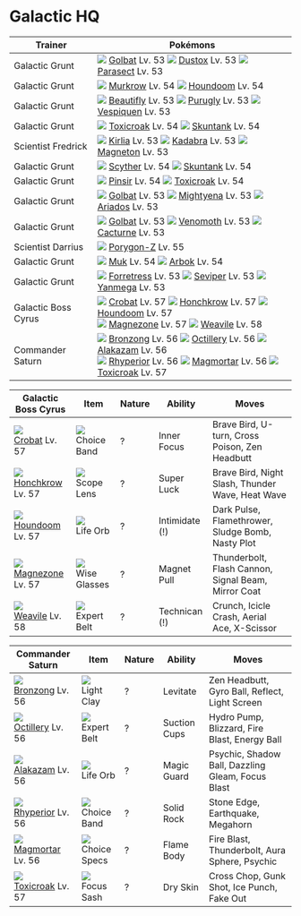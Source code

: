 # Galactic HQ

Trainer                    | Pokémons
---                        | ---
Galactic Grunt             | ![][042]  [Golbat] Lv. 53  ![][269]  [Dustox] Lv. 53  ![][047]  [Parasect] Lv. 53
Galactic Grunt             | ![][198]  [Murkrow] Lv. 54  ![][229]  [Houndoom] Lv. 54
Galactic Grunt             | ![][267]  [Beautifly] Lv. 53  ![][432]  [Purugly] Lv. 53  ![][416]  [Vespiquen] Lv. 53
Galactic Grunt             | ![][454]  [Toxicroak] Lv. 54  ![][435]  [Skuntank] Lv. 54
Scientist Fredrick         | ![][281]  [Kirlia] Lv. 53  ![][064]  [Kadabra] Lv. 53  ![][082]  [Magneton] Lv. 53
Galactic Grunt             | ![][123]  [Scyther] Lv. 54  ![][435]  [Skuntank] Lv. 54
Galactic Grunt             | ![][127]  [Pinsir] Lv. 54  ![][454]  [Toxicroak] Lv. 54
Galactic Grunt             | ![][042]  [Golbat] Lv. 53  ![][262]  [Mightyena] Lv. 53  ![][168]  [Ariados] Lv. 53
Galactic Grunt             | ![][042]  [Golbat] Lv. 53  ![][049]  [Venomoth] Lv. 53  ![][332]  [Cacturne] Lv. 53
Scientist Darrius          | ![][474]  [Porygon-Z] Lv. 55
Galactic Grunt             | ![][089]  [Muk] Lv. 54  ![][024]  [Arbok] Lv. 54
Galactic Grunt             | ![][205]  [Forretress] Lv. 53  ![][336]  [Seviper] Lv. 53  ![][469]  [Yanmega] Lv. 53
Galactic Boss Cyrus        | ![][169]  [Crobat] Lv. 57  ![][430]  [Honchkrow] Lv. 57  ![][229]  [Houndoom] Lv. 57 <br> ![][462]  [Magnezone] Lv. 57  ![][461]  [Weavile] Lv. 58
Commander Saturn           | ![][437]  [Bronzong] Lv. 56  ![][224]  [Octillery] Lv. 56  ![][065]  [Alakazam] Lv. 56 <br> ![][464]  [Rhyperior] Lv. 56  ![][467]  [Magmortar] Lv. 56  ![][454]  [Toxicroak] Lv. 57

Galactic Boss Cyrus | Item         | Nature  | Ability       | Moves
---                 | ---          | ---     | ---           | ---
![][169]<br> [Crobat] Lv. 57          | ![][choice-band]<br> Choice Band        | ?        | Inner Focus         | Brave Bird, U-turn, Cross Poison, Zen Headbutt
![][430]<br> [Honchkrow] Lv. 57       | ![][scope-lens]<br> Scope Lens          | ?        | Super Luck          | Brave Bird, Night Slash, Thunder Wave, Heat Wave
![][229]<br> [Houndoom] Lv. 57        | ![][life-orb]<br> Life Orb              | ?        | Intimidate (!)      | Dark Pulse, Flamethrower, Sludge Bomb, Nasty Plot
![][462]<br> [Magnezone] Lv. 57       | ![][wise-glasses]<br> Wise Glasses      | ?        | Magnet Pull         | Thunderbolt, Flash Cannon, Signal Beam, Mirror Coat
![][461]<br> [Weavile] Lv. 58         | ![][expert-belt]<br> Expert Belt        | ?        | Technican (!)       | Crunch, Icicle Crash, Aerial Ace, X-Scissor

Commander Saturn   | Item         | Nature  | Ability       | Moves
---                | ---          | ---     | ---           | ---
![][437]<br> [Bronzong] Lv. 56        | ![][light-clay]<br> Light Clay          | ?        | Levitate            | Zen Headbutt, Gyro Ball, Reflect, Light Screen
![][224]<br> [Octillery] Lv. 56       | ![][expert-belt]<br> Expert Belt        | ?        | Suction Cups        | Hydro Pump, Blizzard, Fire Blast, Energy Ball
![][065]<br> [Alakazam] Lv. 56        | ![][life-orb]<br> Life Orb              | ?        | Magic Guard         | Psychic, Shadow Ball, Dazzling Gleam, Focus Blast
![][464]<br> [Rhyperior] Lv. 56       | ![][choice-band]<br> Choice Band        | ?        | Solid Rock          | Stone Edge, Earthquake, Megahorn
![][467]<br> [Magmortar] Lv. 56       | ![][choice-specs]<br> Choice Specs      | ?        | Flame Body          | Fire Blast, Thunderbolt, Aura Sphere, Psychic
![][454]<br> [Toxicroak] Lv. 57       | ![][focus-sash]<br> Focus Sash          | ?        | Dry Skin            | Cross Chop, Gunk Shot, Ice Punch, Fake Out


[Arbok]: /pokemon_changes/024/
[Golbat]: /pokemon_changes/042/
[Parasect]: /pokemon_changes/047/
[Venomoth]: /pokemon_changes/049/
[Kadabra]: /pokemon_changes/064/
[Alakazam]: /pokemon_changes/065/
[Magneton]: /pokemon_changes/082/
[Muk]: /pokemon_changes/089/
[Scyther]: /pokemon_changes/123/
[Pinsir]: /pokemon_changes/127/
[Ariados]: /pokemon_changes/168/
[Crobat]: /pokemon_changes/169/
[Murkrow]: /pokemon_changes/198/
[Forretress]: /pokemon_changes/205/
[Octillery]: /pokemon_changes/224/
[Houndoom]: /pokemon_changes/229/
[Mightyena]: /pokemon_changes/262/
[Beautifly]: /pokemon_changes/267/
[Dustox]: /pokemon_changes/269/
[Kirlia]: /pokemon_changes/281/
[Cacturne]: /pokemon_changes/332/
[Seviper]: /pokemon_changes/336/
[Vespiquen]: /pokemon_changes/416/
[Honchkrow]: /pokemon_changes/430/
[Purugly]: /pokemon_changes/432/
[Skuntank]: /pokemon_changes/435/
[Bronzong]: /pokemon_changes/437/
[Toxicroak]: /pokemon_changes/454/
[Weavile]: /pokemon_changes/461/
[Magnezone]: /pokemon_changes/462/
[Rhyperior]: /pokemon_changes/464/
[Magmortar]: /pokemon_changes/467/
[Yanmega]: /pokemon_changes/469/
[Porygon-Z]: /pokemon_changes/474/
[choice-band]: /img/items/choice-band.png
[choice-specs]: /img/items/choice-specs.png
[expert-belt]: /img/items/expert-belt.png
[focus-sash]: /img/items/focus-sash.png
[life-orb]: /img/items/life-orb.png
[light-clay]: /img/items/light-clay.png
[scope-lens]: /img/items/scope-lens.png
[wise-glasses]: /img/items/wise-glasses.png
[024]: /img/pokemon/024.png
[042]: /img/pokemon/042.png
[047]: /img/pokemon/047.png
[049]: /img/pokemon/049.png
[064]: /img/pokemon/064.png
[065]: /img/pokemon/065.png
[082]: /img/pokemon/082.png
[089]: /img/pokemon/089.png
[123]: /img/pokemon/123.png
[127]: /img/pokemon/127.png
[168]: /img/pokemon/168.png
[169]: /img/pokemon/169.png
[198]: /img/pokemon/198.png
[205]: /img/pokemon/205.png
[224]: /img/pokemon/224.png
[229]: /img/pokemon/229.png
[262]: /img/pokemon/262.png
[267]: /img/pokemon/267.png
[269]: /img/pokemon/269.png
[281]: /img/pokemon/281.png
[332]: /img/pokemon/332.png
[336]: /img/pokemon/336.png
[416]: /img/pokemon/416.png
[430]: /img/pokemon/430.png
[432]: /img/pokemon/432.png
[435]: /img/pokemon/435.png
[437]: /img/pokemon/437.png
[454]: /img/pokemon/454.png
[461]: /img/pokemon/461.png
[462]: /img/pokemon/462.png
[464]: /img/pokemon/464.png
[467]: /img/pokemon/467.png
[469]: /img/pokemon/469.png
[474]: /img/pokemon/474.png
